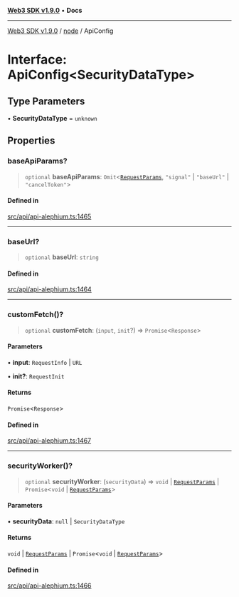[**Web3 SDK v1.9.0**](../../../README.md) • **Docs**

***

[Web3 SDK v1.9.0](../../../globals.md) / [node](../README.md) / ApiConfig

# Interface: ApiConfig\<SecurityDataType\>

## Type Parameters

• **SecurityDataType** = `unknown`

## Properties

### baseApiParams?

> `optional` **baseApiParams**: `Omit`\<[`RequestParams`](../type-aliases/RequestParams.md), `"signal"` \| `"baseUrl"` \| `"cancelToken"`\>

#### Defined in

[src/api/api-alephium.ts:1465](https://github.com/Mystic-Nayy/alephium-web3/blob/c1afd789a197ce5fe21f08c2965942090157c33d/packages/web3/src/api/api-alephium.ts#L1465)

***

### baseUrl?

> `optional` **baseUrl**: `string`

#### Defined in

[src/api/api-alephium.ts:1464](https://github.com/Mystic-Nayy/alephium-web3/blob/c1afd789a197ce5fe21f08c2965942090157c33d/packages/web3/src/api/api-alephium.ts#L1464)

***

### customFetch()?

> `optional` **customFetch**: (`input`, `init`?) => `Promise`\<`Response`\>

#### Parameters

• **input**: `RequestInfo` \| `URL`

• **init?**: `RequestInit`

#### Returns

`Promise`\<`Response`\>

#### Defined in

[src/api/api-alephium.ts:1467](https://github.com/Mystic-Nayy/alephium-web3/blob/c1afd789a197ce5fe21f08c2965942090157c33d/packages/web3/src/api/api-alephium.ts#L1467)

***

### securityWorker()?

> `optional` **securityWorker**: (`securityData`) => `void` \| [`RequestParams`](../type-aliases/RequestParams.md) \| `Promise`\<`void` \| [`RequestParams`](../type-aliases/RequestParams.md)\>

#### Parameters

• **securityData**: `null` \| `SecurityDataType`

#### Returns

`void` \| [`RequestParams`](../type-aliases/RequestParams.md) \| `Promise`\<`void` \| [`RequestParams`](../type-aliases/RequestParams.md)\>

#### Defined in

[src/api/api-alephium.ts:1466](https://github.com/Mystic-Nayy/alephium-web3/blob/c1afd789a197ce5fe21f08c2965942090157c33d/packages/web3/src/api/api-alephium.ts#L1466)
